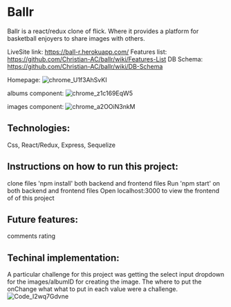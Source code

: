 # Ballr

Ballr is a react/redux clone of flick. Where it provides a platform for basketball enjoyers to share images with others.

LiveSite link: https://ball-r.herokuapp.com/
Features list: https://github.com/Christian-AC/ballr/wiki/Features-List
DB Schema: https://github.com/Christian-AC/ballr/wiki/DB-Schema


Homepage:
![chrome_U1f3AhSvKI](https://user-images.githubusercontent.com/92351444/177028916-8e2d7585-08be-4b49-85ca-d5ab56674edd.png)

albums component:
![chrome_z1c169EqW5](https://user-images.githubusercontent.com/92351444/177028933-5786046f-2157-4c16-ac1d-8baaabafde2f.png)

images component:
![chrome_a2OOiN3nkM](https://user-images.githubusercontent.com/92351444/177028946-8202ceb7-744d-4b27-80b0-6015c5ee4559.png)

## Technologies:
Css, React/Redux, Express, Sequelize

## Instructions on how to run this project:
clone files
'npm install' both backend and frontend files
Run 'npm start' on both backend and frontend files
Open localhost:3000 to view the frontend of of this project

## Future features:
comments
rating

## Techinal implementation:
A particular challenge for this project was getting the select input dropdown for the images/albumID for creating the image. The where to put the onChange what what to put in each value were a challenge.
![Code_I2wq7Gdvne](https://user-images.githubusercontent.com/92351444/177029183-125cb644-3b4f-4242-89d3-8a04991b3bfe.png)

